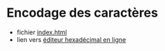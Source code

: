 # Encodage des caractères
* fichier [index.html](https://github.com/thfruchart/1nsi/blob/main/S2/index.html)
* lien vers [éditeur hexadécimal en ligne](https://hexed.it/)
